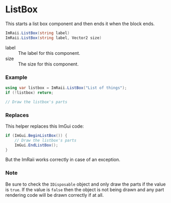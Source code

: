 # ListBox

This starts a list box component and then ends it when the block ends.

```csharp
ImRaii.ListBox(string label)
ImRaii.ListBox(string label, Vector2 size)
```

<dl>
    <dt>label</dt>
    <dd>The label for this component.</dd>
    <dt>size</dt>
    <dd>The size for this component.</dd>
</dl>

### Example

```csharp
using var listbox = ImRaii.ListBox("List of things");
if (!listbox) return;

// Draw the listbox's parts
```

### Replaces

This helper replaces this ImGui code:

```csharp
if (ImGui.BeginListBox()) {
    // Draw the listbox's parts
    ImGui.EndListBox();
}
```

But the ImRaii works correctly in case of an exception.

### Note

Be sure to check the <code>IDisposable</code> object and only draw the parts if
the value is <code>true</code>. If the value is <code>false</code> then the
object is not being drawn and any part rendering code will be drawn correctly if
at all.
